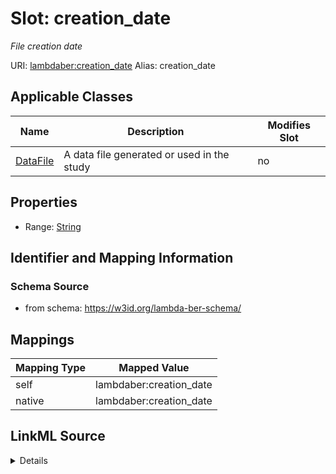 

# Slot: creation_date 


_File creation date_





URI: [lambdaber:creation_date](https://w3id.org/lambda-ber-schema/creation_date)
Alias: creation_date

<!-- no inheritance hierarchy -->





## Applicable Classes

| Name | Description | Modifies Slot |
| --- | --- | --- |
| [DataFile](DataFile.md) | A data file generated or used in the study |  no  |






## Properties

* Range: [String](String.md)




## Identifier and Mapping Information






### Schema Source


* from schema: https://w3id.org/lambda-ber-schema/




## Mappings

| Mapping Type | Mapped Value |
| ---  | ---  |
| self | lambdaber:creation_date |
| native | lambdaber:creation_date |




## LinkML Source

<details>
```yaml
name: creation_date
description: File creation date
from_schema: https://w3id.org/lambda-ber-schema/
rank: 1000
alias: creation_date
owner: DataFile
domain_of:
- DataFile
range: string

```
</details>